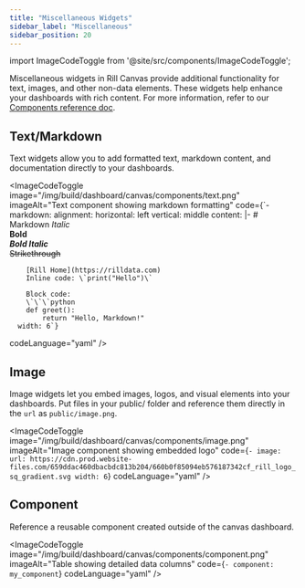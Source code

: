 ```yaml
---
title: "Miscellaneous Widgets"
sidebar_label: "Miscellaneous"
sidebar_position: 20
---
```


import ImageCodeToggle from '@site/src/components/ImageCodeToggle';

Miscellaneous widgets in Rill Canvas provide additional functionality for text, images, and other non-data elements. These widgets help enhance your dashboards with rich content. For more information, refer to our [Components reference doc](/reference/project-files/component).

## Text/Markdown

Text widgets allow you to add formatted text, markdown content, and documentation directly to your dashboards.

<ImageCodeToggle
  image="/img/build/dashboard/canvas/components/text.png"
  imageAlt="Text component showing markdown formatting"
  code={`- markdown:
      alignment:
        horizontal: left
        vertical: middle
      content: |-
        # Markdown
        *Italic*  
        **Bold**  
        ***Bold Italic***  
        ~~Strikethrough~~

        [Rill Home](https://rilldata.com)
        Inline code: \`print("Hello")\`

        Block code:
        \`\`\`python
        def greet():
            return "Hello, Markdown!"
      width: 6`}
  codeLanguage="yaml"
/>

## Image

Image widgets let you embed images, logos, and visual elements into your dashboards. Put files in your public/ folder and reference them directly in the `url` as `public/image.png`.

<ImageCodeToggle
  image="/img/build/dashboard/canvas/components/image.png"
  imageAlt="Image component showing embedded logo"
  code={`- image:
      url: https://cdn.prod.website-files.com/659ddac460dbacbdc813b204/660b0f85094eb576187342cf_rill_logo_sq_gradient.svg
    width: 6`}
  codeLanguage="yaml"
/>

## Component

Reference a reusable component created outside of the canvas dashboard.

<ImageCodeToggle
  image="/img/build/dashboard/canvas/components/component.png"
  imageAlt="Table showing detailed data columns"
  code={`- component: my_component`}
  codeLanguage="yaml"
/>